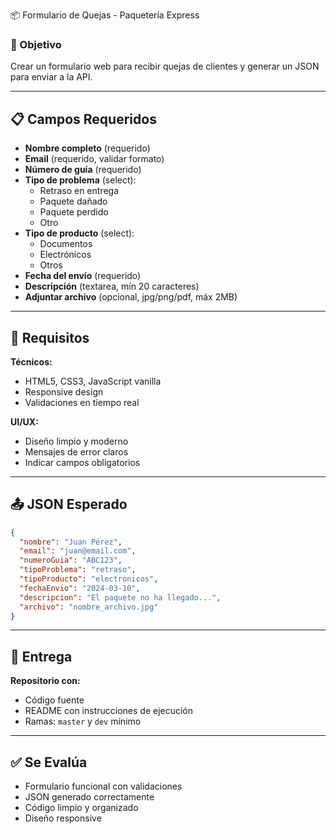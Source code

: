 📦 Formulario de Quejas - Paquetería Express

### 🎯 Objetivo
Crear un formulario web para recibir quejas de clientes y generar un JSON para enviar a la API.

---

## 📋 Campos Requeridos

- **Nombre completo** (requerido)
- **Email** (requerido, validar formato)  
- **Número de guía** (requerido)
- **Tipo de problema** (select):
  - Retraso en entrega
  - Paquete dañado  
  - Paquete perdido
  - Otro
- **Tipo de producto** (select):
  - Documentos
  - Electrónicos
  - Otros
- **Fecha del envío** (requerido)
- **Descripción** (textarea, mín 20 caracteres)
- **Adjuntar archivo** (opcional, jpg/png/pdf, máx 2MB)

---

## 🎨 Requisitos

**Técnicos:**
- HTML5, CSS3, JavaScript vanilla
- Responsive design
- Validaciones en tiempo real

**UI/UX:**
- Diseño limpio y moderno
- Mensajes de error claros
- Indicar campos obligatorios

---

## 📤 JSON Esperado
```json
{
  "nombre": "Juan Pérez",
  "email": "juan@email.com", 
  "numeroGuia": "ABC123",
  "tipoProblema": "retraso",
  "tipoProducto": "electronicos",
  "fechaEnvio": "2024-03-10",
  "descripcion": "El paquete no ha llegado...",
  "archivo": "nombre_archivo.jpg"
}
```

---

## 📁 Entrega

**Repositorio con:**
- Código fuente
- README con instrucciones de ejecución
- Ramas: `master` y `dev` mínimo

---

## ✅ Se Evalúa
- Formulario funcional con validaciones
- JSON generado correctamente
- Código limpio y organizado
- Diseño responsive